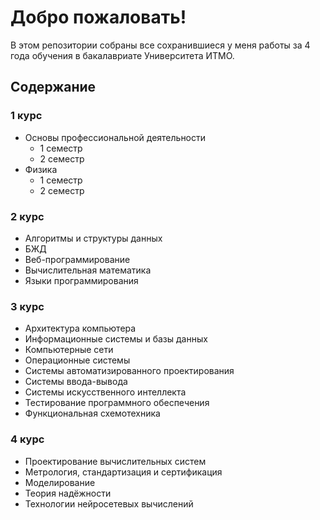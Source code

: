 # Добро пожаловать!
В этом репозитории собраны все сохранившиеся у меня работы за 4 года обучения в бакалавриате Университета ИТМО.

## Содержание

### 1 курс
- Основы профессиональной деятельности
  - 1 семестр
  - 2 семестр
- Физика
  - 1 семестр
  - 2 семестр

### 2 курс
- Алгоритмы и структуры данных
- БЖД
- Веб-программирование
- Вычислительная математика
- Языки программирования

### 3 курс
- Архитектура компьютера
- Информационные системы и базы данных
- Компьютерные сети
- Операционные системы
- Системы автоматизированного проектирования
- Системы ввода-вывода
- Системы искусственного интеллекта
- Тестирование программного обеспечения
- Функциональная схемотехника

### 4 курс
- Проектирование вычислительных систем
- Метрология, стандартизация и сертификация
- Моделирование
- Теория надёжности
- Технологии нейросетевых вычислений
